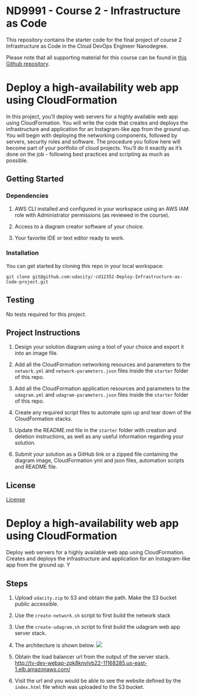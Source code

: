 # ND9991 - Course 2 - Infrastructure as Code

This repository contains the starter code for the final project of course 2 Infrastructure as Code in the Cloud DevOps Engineer Nanodegree.

Please note that all supporting material for this course can be found in [this Github repository](https://github.com/udacity/cd12352-Deploy-Infrastructure-as-Code).

# Deploy a high-availability web app using CloudFormation

In this project, you’ll deploy web servers for a highly available web app using CloudFormation. You will write the code that creates and deploys the infrastructure and application for an Instagram-like app from the ground up. You will begin with deploying the networking components, followed by servers, security roles and software.  The procedure you follow here will become part of your portfolio of cloud projects. You’ll do it exactly as it’s done on the job - following best practices and scripting as much as possible. 

## Getting Started

### Dependencies

1. AWS CLI installed and configured in your workspace using an AWS IAM role with Administrator permissions (as reviewed in the course).

2. Access to a diagram creator software of your choice.

3. Your favorite IDE or text editor ready to work.

### Installation

You can get started by cloning this repo in your local workspace:

```
git clone git@github.com:udacity/-cd12352-Deploy-Infrastructure-as-Code-project.git
```

## Testing

No tests required for this project.

## Project Instructions

1. Design your solution diagram using a tool of your choice and export it into an image file.

2. Add all the CloudFormation networking resources and parameters to the `network.yml` and `network-parameters.json` files inside the `starter` folder of this repo.

3. Add all the CloudFormation application resources and parameters to the `udagram.yml` and `udagram-parameters.json` files inside the `starter` folder of this repo.

4. Create any required script files to automate spin up and tear down of the CloudFormation stacks.

5. Update the README.md file in the `starter` folder with creation and deletion instructions, as well as any useful information regarding your solution.
   
6.  Submit your solution as a GitHub link or a zipped file containing the diagram image, CloudFormation yml and json files, automation scripts and README file.

## License

[License](LICENSE.txt)


# Deploy a high-availability web app using CloudFormation
Deploy web servers for a highly available web app using CloudFormation. 
Creates and deploys the infrastructure and application for an Instagram-like app from the ground up. Y

## Steps
1. Upload `udacity.zip` to S3 and obtain the path. Make the S3 bucket public accessible.

2. Use the `create-network.sh` script to first build the network stack

3. Use the `create-udagram.sh` script to first build the udagram web app server stack. 

4. The architecture is shown below.
![](diagram.jpg)

5. Obtain the load balancer url from the output of the server stack.
http://tv-dev-webap-zpk8knvlvb22-11168285.us-east-1.elb.amazonaws.com/

6. Visit the url and you would be able to see the website defined by the `index.html` file which was uploaded to the S3 bucket.